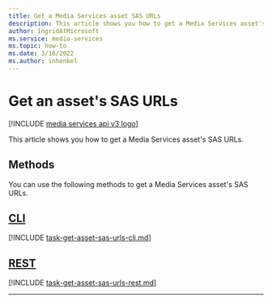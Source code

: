 ```yaml
---
title: Get a Media Services asset SAS URLs
description: This article shows you how to get a Media Services asset's SAS URLs.
author: IngridAtMicrosoft
ms.service: media-services
ms.topic: how-to
ms.date: 3/16/2022
ms.author: inhenkel
---
```


# Get an asset's SAS URLs

[!INCLUDE [media services api v3 logo](./includes/v3-hr.md)]

This article shows you how to get a Media Services asset's SAS URLs.

## Methods

You can use the following methods to get a Media Services asset's SAS URLs.

## [CLI](#tab/cli/)

[!INCLUDE [task-get-asset-sas-urls-cli.md](./includes/task-get-asset-sas-urls-cli.md)]

## [REST](#tab/rest/)

[!INCLUDE [task-get-asset-sas-urls-rest.md](./includes/task-get-asset-sas-urls-rest.md)]

---